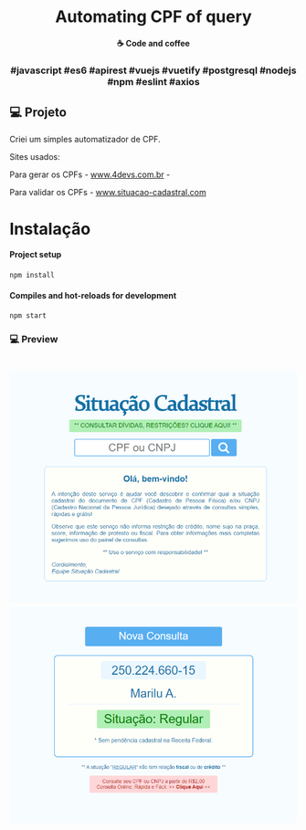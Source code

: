 
<h1 align="center">
   Automating CPF of query
</h1>


<h4 align="center">
  ☕ Code and coffee
</h4>


<h3 align="center">
  #javascript #es6 #apirest #vuejs #vuetify #postgresql #nodejs #npm #eslint #axios 
</h3>


## 💻 Projeto

Criei um simples automatizador de CPF.

Sites usados:

Para gerar os CPFs - www.4devs.com.br  -

Para validar os CPFs - www.situacao-cadastral.com

# Instalação

#### Project setup
```
npm install
```

#### Compiles and hot-reloads for development
```
npm start
```

### 💻 Preview

<h1 align="center">
    <img alt="Be The Hero" src="https://github.com/michelbernardods/automating-cpf-query/blob/master/photo1.PNG"  />
    <img alt="Be The Hero" src="https://github.com/michelbernardods/automating-cpf-query/blob/master/photo2.PNG"  />
</h1>
